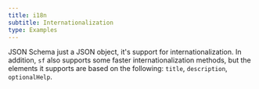 ```yaml
---
title: i18n
subtitle: Internationalization
type: Examples
---
```


JSON Schema just a JSON object, it's support for internationalization. In addition, `sf` also supports some faster internationalization methods, but the elements it supports are based on the following: `title`, `description`, `optionalHelp`.